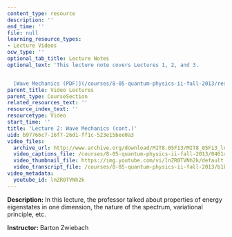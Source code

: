 ```yaml
---
content_type: resource
description: ''
end_time: ''
file: null
learning_resource_types:
- Lecture Videos
ocw_type: ''
optional_tab_title: Lecture Notes
optional_text: 'This lecture note covers Lectures 1, 2, and 3.


  [Wave Mechanics (PDF)](/courses/8-05-quantum-physics-ii-fall-2013/resources/mit8_05f13_chap_01)'
parent_title: Video Lectures
parent_type: CourseSection
related_resources_text: ''
resource_index_text: ''
resourcetype: Video
start_time: ''
title: 'Lecture 2: Wave Mechanics (cont.)'
uid: b97766c7-16f7-26d1-ff1c-523e15bee0a3
video_files:
  archive_url: http://www.archive.org/download/MIT8.05F13/MIT8_05F13_lec02_300k.mp4
  video_captions_file: /courses/8-05-quantum-physics-ii-fall-2013/0461d91a474f532db9cba20efb9d0cb3_lnZR0TVNh2k.vtt
  video_thumbnail_file: https://img.youtube.com/vi/lnZR0TVNh2k/default.jpg
  video_transcript_file: /courses/8-05-quantum-physics-ii-fall-2013/b1bb0aea6fead2705b9bcd1b192e2db7_lnZR0TVNh2k.pdf
video_metadata:
  youtube_id: lnZR0TVNh2k
---
```


**Description:** In this lecture, the professor talked about properties of energy eigenstates in one dimension, the nature of the spectrum, variational principle, etc.

**Instructor:** Barton Zwiebach



